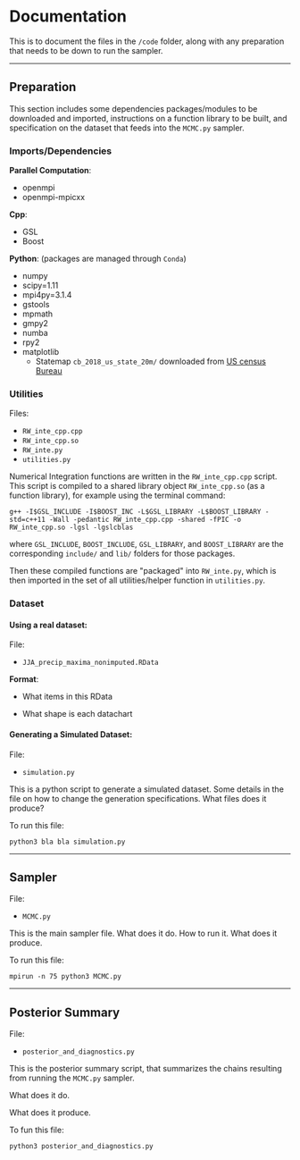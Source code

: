 # Documentation

This is to document the files in the `/code` folder, along with any preparation that needs to be down to run the sampler.




---
## Preparation

This section includes some dependencies packages/modules to be downloaded and imported, instructions on a function library to be built, and specification on the dataset that feeds into the `MCMC.py` sampler. 

### Imports/Dependencies

**Parallel Computation**:

- openmpi
- openmpi-mpicxx

**Cpp**:

- GSL
- Boost

**Python**: (packages are managed through `Conda`)

- numpy
- scipy=1.11
- mpi4py=3.1.4
- gstools
- mpmath
- gmpy2
- numba
- rpy2
- matplotlib
    - Statemap `cb_2018_us_state_20m/` downloaded from [US census Bureau](https://www.census.gov/geographies/mapping-files/time-series/geo/carto-boundary-file.html)


### Utilities
Files:

- `RW_inte_cpp.cpp`
- `RW_inte_cpp.so`
- `RW_inte.py`
- `utilities.py`

Numerical Integration functions are written in the `RW_inte_cpp.cpp` script. This script is compiled to a shared library object `RW_inte_cpp.so` (as a function library), for example using the terminal command: 

```
g++ -I$GSL_INCLUDE -I$BOOST_INC -L$GSL_LIBRARY -L$BOOST_LIBRARY -std=c++11 -Wall -pedantic RW_inte_cpp.cpp -shared -fPIC -o RW_inte_cpp.so -lgsl -lgslcblas
```

where `GSL_INCLUDE`, `BOOST_INCLUDE`, `GSL_LIBRARY`, and `BOOST_LIBRARY` are the corresponding `include/` and `lib/` folders for those packages.

Then these compiled functions are "packaged" into `RW_inte.py`, which is then imported in the set of all utilities/helper function in `utilities.py`.

### Dataset

#### Using a real dataset:

File:

- `JJA_precip_maxima_nonimputed.RData`

**Format**: 

- What items in this RData

- What shape is each datachart

#### Generating a Simulated Dataset:

File:

- `simulation.py`

This is a python script to generate a simulated dataset. Some details in the file on how to change the generation specifications. What files does it produce?

To run this file:

```
python3 bla bla simulation.py
```




---
## Sampler

File:

- `MCMC.py`

This is the main sampler file. What does it do. How to run it. What does it produce.

To run this file:

```
mpirun -n 75 python3 MCMC.py
```





---
## Posterior Summary

File:

- `posterior_and_diagnostics.py`

This is the posterior summary script, that summarizes the chains resulting from running the `MCMC.py` sampler. 

What does it do.

What does it produce.

To fun this file:
```
python3 posterior_and_diagnostics.py
```

